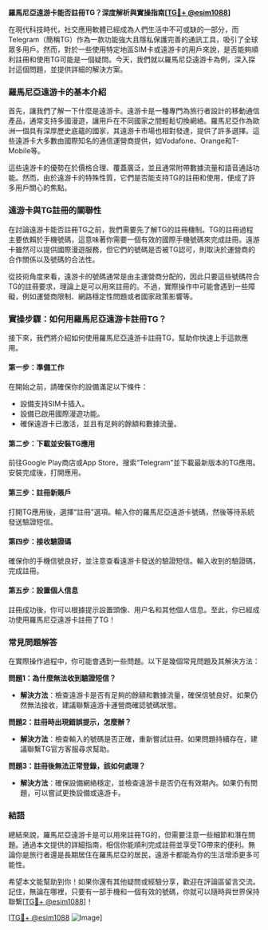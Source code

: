 **羅馬尼亞遠游卡能否註冊TG？深度解析與實操指南[[TG💪+ @esim1088](https://t.me/s/esim1088)]**

在現代科技時代，社交應用軟體已經成為人們生活中不可或缺的一部分，而Telegram（簡稱TG）作為一款功能強大且隱私保護完善的通訊工具，吸引了全球眾多用戶。然而，對於一些使用特定地區SIM卡或遠游卡的用戶來說，是否能夠順利註冊和使用TG可能是一個疑問。今天，我們就以羅馬尼亞遠游卡為例，深入探討這個問題，並提供詳細的解決方案。

### 羅馬尼亞遠游卡的基本介紹

首先，讓我們了解一下什麼是遠游卡。遠游卡是一種專門為旅行者設計的移動通信產品，通常支持多國漫遊，讓用戶在不同國家之間輕鬆切換網絡。羅馬尼亞作為歐洲一個具有深厚歷史底蘊的國家，其遠游卡市場也相對發達，提供了許多選擇。這些遠游卡大多數由國際知名的通信運營商提供，如Vodafone、Orange和T-Mobile等。

這些遠游卡的優勢在於價格合理、覆蓋廣泛，並且通常附帶數據流量和語音通話功能。然而，由於遠游卡的特殊性質，它們是否能支持TG的註冊和使用，便成了許多用戶關心的焦點。

### 遠游卡與TG註冊的關聯性

在討論遠游卡能否註冊TG之前，我們需要先了解TG的註冊機制。TG的註冊過程主要依賴於手機號碼，這意味著你需要一個有效的國際手機號碼來完成註冊。遠游卡雖然可以提供國際漫遊服務，但它們的號碼是否被TG認可，則取決於運營商的合作關係以及號碼的合法性。

從技術角度來看，遠游卡的號碼通常是由主運營商分配的，因此只要這些號碼符合TG的註冊要求，理論上是可以用來註冊的。不過，實際操作中可能會遇到一些障礙，例如運營商限制、網路穩定性問題或者國家政策影響等。

### 實操步驟：如何用羅馬尼亞遠游卡註冊TG？

接下來，我們將介紹如何使用羅馬尼亞遠游卡註冊TG，幫助你快速上手這款應用。

#### 第一步：準備工作

在開始之前，請確保你的設備滿足以下條件：
- 設備支持SIM卡插入。
- 設備已啟用國際漫遊功能。
- 確保遠游卡已激活，並且有足夠的餘額和數據流量。

#### 第二步：下載並安裝TG應用

前往Google Play商店或App Store，搜索“Telegram”並下載最新版本的TG應用。安裝完成後，打開應用。

#### 第三步：註冊新賬戶

打開TG應用後，選擇“註冊”選項。輸入你的羅馬尼亞遠游卡號碼，然後等待系統發送驗證短信。

#### 第四步：接收驗證碼

確保你的手機信號良好，並注意查看遠游卡發送的驗證短信。輸入收到的驗證碼，完成註冊。

#### 第五步：設置個人信息

註冊成功後，你可以根據提示設置頭像、用户名和其他個人信息。至此，你已經成功使用羅馬尼亞遠游卡註冊了TG！

### 常見問題解答

在實際操作過程中，你可能會遇到一些問題。以下是幾個常見問題及其解決方法：

**問題1：為什麼無法收到驗證短信？**
- **解決方法**：檢查遠游卡是否有足夠的餘額和數據流量，確保信號良好。如果仍然無法接收，建議聯繫遠游卡運營商確認號碼狀態。

**問題2：註冊時出現錯誤提示，怎麼辦？**
- **解決方法**：檢查輸入的號碼是否正確，重新嘗試註冊。如果問題持續存在，建議聯繫TG官方客服尋求幫助。

**問題3：註冊後無法正常登錄，該如何處理？**
- **解決方法**：確保設備網絡穩定，並檢查遠游卡是否仍在有效期內。如果仍有問題，可以嘗試更換設備或遠游卡。

### 結語

總結來說，羅馬尼亞遠游卡是可以用來註冊TG的，但需要注意一些細節和潛在問題。通過本文提供的詳細指南，相信你能順利完成註冊並享受TG帶來的便利。無論你是旅行者還是長期居住在羅馬尼亞的居民，遠游卡都能為你的生活增添更多可能性。

希望本文能幫助到你！如果你還有其他疑問或經驗分享，歡迎在評論區留言交流。記住，無論在哪裡，只要有一部手機和一個有效的號碼，你就可以隨時與世界保持聯繫[[TG💪+ @esim1088](https://t.me/s/esim1088)]！

[[TG💪+ @esim1088](https://t.me/s/esim1088) ![Image](https://i.postimg.cc/4NQfJmqS/Snipaste-2025-05-13-00-14-12.png)]